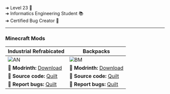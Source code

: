 ➜ Level 23 🌱 <br>
➜ Informatics Engineering Student 📚 <br>
➜ Certified Bug Creator 👾 <br>

 ---
 
  ### Minecraft Mods

| Industrial Refrabicated | Backpacks |
|--------------------|------------|
|![AN](https://dks.pt/wp-content/uploads/2015/07/coming-soon.jpg)|![BM](https://dks.pt/wp-content/uploads/2015/07/coming-soon.jpg)|
| **💾 Modrinth:** [Download]() | **💾 Modrinth:** [Download]() |
| **📘 Source code:** [Quilt](https://github.com/Korinku/Industrial-Refabricated) | **📘 Source code:** [Quilt](https://github.com/Korinku/backpacks) |
| **🐛 Report bugs:** [Quilt](https://github.com/Korinku/Industrial-Refabricated/issues/new)| **🐛 Report bugs:** [Quilt](https://github.com/Korinku/backpacks/issues/new) |

